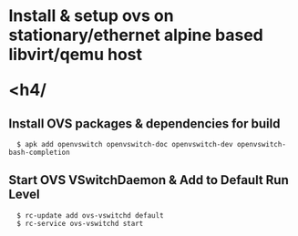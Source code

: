 <h1/>
Install & setup ovs on stationary/ethernet alpine based libvirt/qemu host

<h4/

## Install OVS packages & dependencies for build
      $ apk add openvswitch openvswitch-doc openvswitch-dev openvswitch-bash-completion

## Start OVS VSwitchDaemon & Add to Default Run Level
      $ rc-update add ovs-vswitchd default
      $ rc-service ovs-vswitchd start

